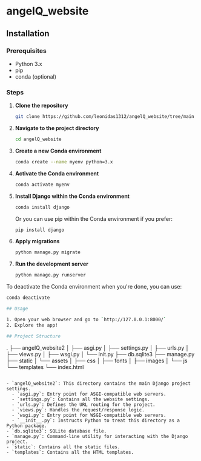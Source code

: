 # angelQ_website

 
## Installation

### Prerequisites

- Python 3.x
- pip
- conda (optional)

### Steps

1. **Clone the repository**
    ```bash
    git clone https://github.com/leonidas1312/angelQ_website/tree/main
    ```

2. **Navigate to the project directory**
    ```bash
    cd angelQ_website
    ```

3. **Create a new Conda environment**
    ```bash
    conda create --name myenv python=3.x
    ```

4. **Activate the Conda environment**
    ```bash
    conda activate myenv
    ```

5. **Install Django within the Conda environment**
    ```bash
    conda install django
    ```

    Or you can use pip within the Conda environment if you prefer:
    ```bash
    pip install django
    ```

6. **Apply migrations**
    ```bash
    python manage.py migrate
    ```

7. **Run the development server**
    ```bash
    python manage.py runserver
    ```

To deactivate the Conda environment when you're done, you can use:
```bash
conda deactivate

## Usage

1. Open your web browser and go to `http://127.0.0.1:8000/`
2. Explore the app!

## Project Structure
```
.
├── angelQ_website2
│ ├── asgi.py
│ ├── settings.py
│ ├── urls.py
│ ├── views.py
│ ├── wsgi.py
│ └── init.py
├── db.sqlite3
├── manage.py
├── static
│ └── assets
│ ├── css
│ ├── fonts
│ ├── images
│ └── js
└── templates
└── index.html
```

- `angelQ_website2`: This directory contains the main Django project settings.
  - `asgi.py`: Entry point for ASGI-compatible web servers.
  - `settings.py`: Contains all the website settings.
  - `urls.py`: Defines the URL routing for the project.
  - `views.py`: Handles the request/response logic.
  - `wsgi.py`: Entry point for WSGI-compatible web servers.
  - `__init__.py`: Instructs Python to treat this directory as a Python package.
- `db.sqlite3`: SQLite database file.
- `manage.py`: Command-line utility for interacting with the Django project.
- `static`: Contains all the static files.
- `templates`: Contains all the HTML templates.
